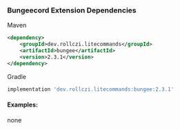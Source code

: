 ### Bungeecord Extension Dependencies
Maven
```xml
<dependency>
    <groupId>dev.rollczi.litecommands</groupId>
    <artifactId>bungee</artifactId>
    <version>2.3.1</version>
</dependency>
```
Gradle
```groovy
implementation 'dev.rollczi.litecommands:bungee:2.3.1'
```

#### Examples:
none